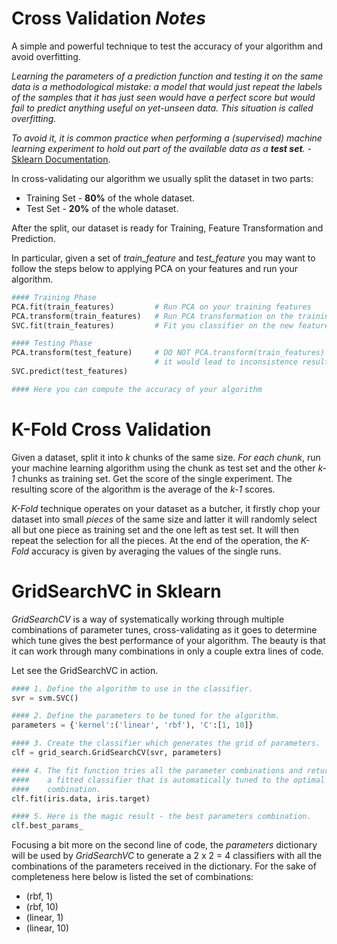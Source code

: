 Cross Validation _Notes_
========================

A simple and powerful technique to test the accuracy of your algorithm and avoid
overfitting.

_Learning the parameters of a prediction function and testing it on the same data
is a methodological mistake: a model that would just repeat the labels of the
samples that it has just seen would have a perfect score but would fail to
predict anything useful on yet-unseen data. This situation is called overfitting._

_To avoid it, it is common practice when performing a (supervised) machine learning
experiment to hold out part of the available data as a **test set**._ - [Sklearn Documentation](http://scikit-learn.org/stable/modules/cross_validation.html).

In cross-validating our algorithm we usually split the dataset in two parts:

  * Training Set - **80%** of the whole dataset.
  * Test Set - **20%** of the whole dataset.

After the split, our dataset is ready for Training, Feature Transformation and Prediction.

In particular, given a set of _train_feature_ and _test_feature_ you may want to
follow the steps below to applying PCA on your features and run your algorithm.

```python
#### Training Phase
PCA.fit(train_features)         # Run PCA on your training features
PCA.transform(train_features)   # Run PCA transformation on the training features
SVC.fit(train_features)         # Fit you classifier on the new features

#### Testing Phase
PCA.transform(test_feature)     # DO NOT PCA.transform(train_features)
                                # it would lead to inconsistence results
SVC.predict(test_features)

#### Here you can compute the accuracy of your algorithm
```

K-Fold Cross Validation
=======================

Given a dataset, split it into _k_ chunks of the same size.
_For each chunk_, run your machine learning algorithm using the chunk as test set
and the other _k-1_ chunks as training set. Get the score of the single experiment.
The resulting score of the algorithm is the average of the _k-1_ scores.

_K-Fold_ technique operates on your dataset as a butcher, it firstly chop your dataset
into small _pieces_ of the same size and latter it will randomly select all but one
piece as training set and the one left as test set. It will then repeat the selection
for all the pieces. At the end of the operation, the _K-Fold_ accuracy is given
by averaging the values of the single runs.

GridSearchVC in Sklearn
=======================

_GridSearchCV_ is a way of systematically working through multiple combinations
of parameter tunes, cross-validating as it goes to determine which tune gives
the best performance of your algorithm. The beauty is that it can work through
many combinations in only a couple extra lines of code.

Let see the GridSearchVC in action.

```python
#### 1. Define the algorithm to use in the classifier.
svr = svm.SVC()

#### 2. Define the parameters to be tuned for the algorithm.
parameters = {'kernel':('linear', 'rbf'), 'C':[1, 10]}

#### 3. Create the classifier which generates the grid of parameters.
clf = grid_search.GridSearchCV(svr, parameters)

#### 4. The fit function tries all the parameter combinations and returns
####    a fitted classifier that is automatically tuned to the optimal parameter
####    combination.
clf.fit(iris.data, iris.target)

#### 5. Here is the magic result - the best parameters combination.
clf.best_params_
```

Focusing a bit more on the second line of code, the _parameters_ dictionary will
be used by _GridSearchVC_ to generate a 2 x 2 = 4 classifiers with all the
combinations of the parameters received in the dictionary.
For the sake of completeness here below is listed the set of combinations:

  * (rbf, 1)
  * (rbf, 10)
  * (linear, 1)
  * (linear, 10)

